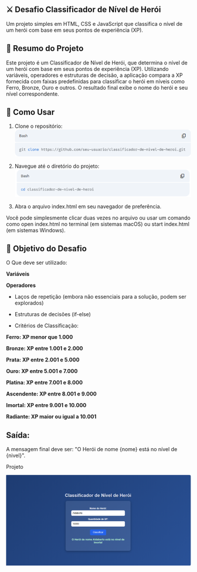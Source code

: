 ## ⚔️ Desafio Classificador de Nível de Herói

Um projeto simples em HTML, CSS e JavaScript que classifica o nível de um herói com base em seus pontos de experiência (XP).

## 📝 Resumo do Projeto

Este projeto é um Classificador de Nível de Herói, que determina o nível de um herói com base em seus pontos de experiência (XP). Utilizando variáveis, operadores e estruturas de decisão, a aplicação compara a XP fornecida com faixas predefinidas para classificar o herói em níveis como Ferro, Bronze, Ouro e outros. O resultado final exibe o nome do herói e seu nível correspondente.

## 🚀 Como Usar
1. Clone o repositório:
![alt text](image.png)

2. Navegue até o diretório do projeto:
![alt text](image-1.png)

3. Abra o arquivo index.html em seu navegador de preferência.

Você pode simplesmente clicar duas vezes no arquivo ou usar um comando como open index.html no terminal (em sistemas macOS) ou start index.html (em sistemas Windows).

## 🎯 Objetivo do Desafio
O Que deve ser utilizado:

**Variáveis**

**Operadores**

- Laços de repetição (embora não essenciais para a solução, podem ser explorados)

- Estruturas de decisões (if-else)

- Critérios de Classificação:

**Ferro: XP menor que 1.000**

**Bronze: XP entre 1.001 e 2.000**

**Prata: XP entre 2.001 e 5.000**

**Ouro: XP entre 5.001 e 7.000**

**Platina: XP entre 7.001 e 8.000**

**Ascendente: XP entre 8.001 e 9.000**

**Imortal: XP entre 9.001 e 10.000**

**Radiante: XP maior ou igual a 10.001**

## Saída:

A mensagem final deve ser: "O Herói de nome {nome} está no nível de {nivel}".


Projeto 

![alt text](image-2.png)